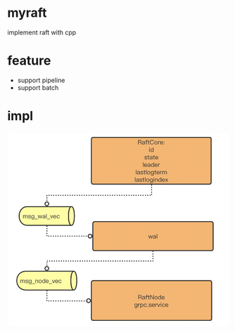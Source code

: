 # myraft
implement raft with cpp

# feature
- support pipeline
- support batch

# impl
![image](https://github.com/Garfiled/myraft/blob/master/myraft.jpg)
